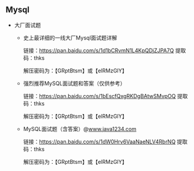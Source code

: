 ## Mysql

+ 大厂面试题 

  + 史上最详细的一线大厂Mysql面试题详解

    链接：https://pan.baidu.com/s/1d1bCRvmN1L4KpQDjZJPA7Q 
    提取码：thks

    解压密码为：【GRptBtsm】或【elRMzGlY】

  + 强烈推荐MySQL面试题和答案（仅供参考）

    链接：https://pan.baidu.com/s/1bEscfQxgRKDgBAtwSMvpOQ 
    提取码：thks

    解压密码为：【GRptBtsm】或【elRMzGlY】

  + MySQL面试题（含答案）@www.java1234.com

    链接：https://pan.baidu.com/s/1dW0Hrv6VaaNaeNLV4RbrNQ 
    提取码：thks

    解压密码为：【GRptBtsm】或【elRMzGlY】

